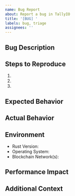 ```yaml
---
name: Bug Report
about: Report a bug in TallyIO
title: '[BUG] '
labels: bug, triage
assignees: ''
---
```


## Bug Description
<!-- A clear and concise description of the bug -->

## Steps to Reproduce
1. 
2. 
3. 

## Expected Behavior
<!-- What did you expect to happen? -->

## Actual Behavior
<!-- What actually happened? Include logs, screenshots if relevant -->

## Environment
- Rust Version: 
- Operating System:
- Blockchain Network(s):

## Performance Impact
<!-- Is this bug causing performance degradation? Specify latency impact if measurable -->

## Additional Context
<!-- Add any other context about the problem here -->
